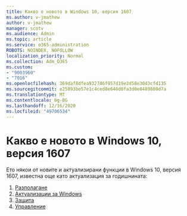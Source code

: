 ```yaml
---
title: Какво е новото в Windows 10, версия 1607
ms.author: v-jmathew
author: v-jmathew
manager: scotv
ms.audience: Admin
ms.topic: article
ms.service: o365-administration
ROBOTS: NOINDEX, NOFOLLOW
localization_priority: Normal
ms.collection: Adm_O365
ms.custom:
- "9003960"
- "7016"
ms.openlocfilehash: 369daf8dfea932746f957d19e2d58e3043cfd135
ms.sourcegitcommit: e25893be57e1c4ced8e646d0fa3d0e8489880d7a
ms.translationtype: MT
ms.contentlocale: bg-BG
ms.lasthandoff: 12/16/2020
ms.locfileid: "49706534"
---
```

# <a name="whats-new-in-windows-10-version-1607"></a>Какво е новото в Windows 10, версия 1607

Ето някои от новите и актуализирани функции в Windows 10, версия 1607, известна още като актуализация за годишнината:

1. [Разполагане](https://go.microsoft.com/fwlink/?linkid=2114462)
2. [Актуализации за Windows](https://go.microsoft.com/fwlink/?linkid=2114463)
3. [Защита](https://go.microsoft.com/fwlink/?linkid=2114270)
4. [Управление](https://go.microsoft.com/fwlink/?linkid=2114271)
